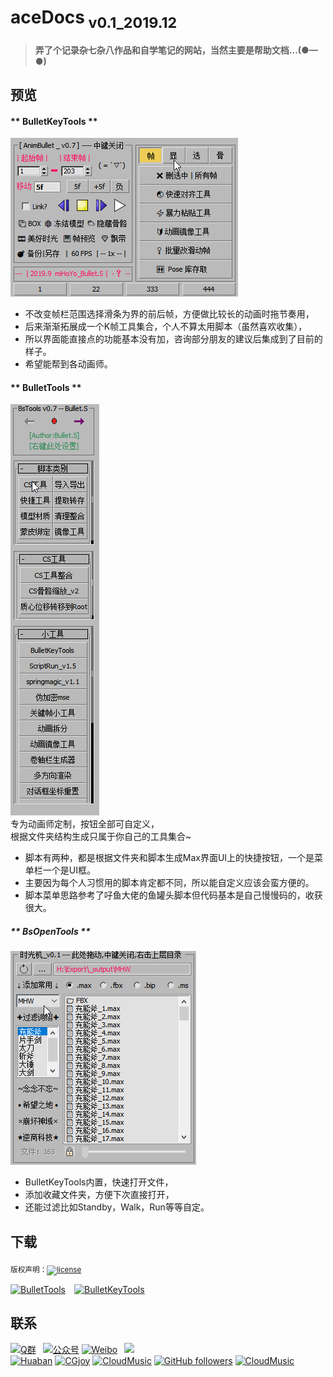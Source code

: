 # aceDocs<sub> v0.1_2019.12</sub>

> **弄了个记录杂七杂八作品和自学笔记的网站，当然主要是帮助文档...(●—●)**

## 预览

<!-- tabs:start -->

#### ** BulletKeyTools **

![preview_1](_img/preview_1.gif)  
- 不改变帧栏范围选择滑条为界的前后帧，方便做比较长的动画时拖节奏用，  
- 后来渐渐拓展成一个K帧工具集合，个人不算太用脚本（虽然喜欢收集），  
- 所以界面能直接点的功能基本没有加，咨询部分朋友的建议后集成到了目前的样子。  
- 希望能帮到各动画师。  

#### ** BulletTools **

![preview_2](_img/preview_2.gif)  
专为动画师定制，按钮全部可自定义，  
根据文件夹结构生成只属于你自己的工具集合~  

- 脚本有两种，都是根据文件夹和脚本生成Max界面UI上的快捷按钮，一个是菜单栏一个是UI框。  
- 主要因为每个人习惯用的脚本肯定都不同，所以能自定义应该会蛮方便的。  
- 脚本菜单思路参考了吇鱼大佬的鱼罐头脚本但代码基本是自己慢慢码的，收获很大。  

##### ** BsOpenTools **

![preview_3](_img/preview_3.gif)  
- BulletKeyTools内置，快速打开文件，  
- 添加收藏文件夹，方便下次直接打开，  
- 还能过滤比如Standby，Walk，Run等等自定。

<!-- tabs:end -->
## 下载  

<sub>版权声明：[![license](https://img.shields.io/github/license/AnimatorBullet/aceDocs?style=flat-square)](https://raw.githubusercontent.com/AnimatorBullet/aceDocs/master/LICENSE)</sub>

[![BulletTools](https://img.shields.io/github/v/release/AnimatorBullet/BulletTools?color=blue&include_prereleases&label=BulletTools&logo=GitHub&style=flat-square)](https://github.com/AnimatorBullet/BulletTools/releases)&emsp;[![BulletKeyTools](https://img.shields.io/github/v/release/AnimatorBullet/BulletKeyTools?color=success&include_prereleases&label=BulletKeyTools&logo=GitHub&style=flat-square)](https://github.com/AnimatorBullet/BulletKeyTools/releases)

## 联系

[![Q群](https://img.shields.io/badge/交流吹水群-993590655-red?style=flat-square&logo=Tencent-QQ)](https://jq.qq.com/?_wv=1027&k=5jFuDzd)
&ensp;[![公众号](https://img.shields.io/badge/微信公众号-@AnimTime-success?style=flat-square&logo=wechat)](About.md)
[![Weibo](https://img.shields.io/badge/Weibo-@ace--Bullet-yellow?style=flat-square&logo=sina-weibo)](https://weibo.com/super117)
&ensp;<a target="_blank" href="http://mail.qq.com/cgi-bin/qm_share?t=qm_mailme&email=mfj38PT47fbrt-vs9fX87dn-9uH0_PD1t-r29A" style="text-decoration:none;"><img src="https://rescdn.qqmail.com/zh_CN/htmledition/images/function/qm_open/ico_mailme_21.png"/></a>  
[![Huaban](https://img.shields.io/badge/(已荒废的)-花瓣-ff69b4?style=flat-square&logo=addthis)](https://huaban.com/animatorbullet/)
[![CGjoy](https://img.shields.io/badge/(没空逛的)-CGjoy-ff69b4?style=flat-square&logo=addthis)](https://www.cgjoy.com/home.php?mod=space&uid=703684&do=thread&view=me&from=space)
[![CloudMusic](https://img.shields.io/badge/(天天听的)-云音乐-ff69b4?style=flat-square&logo=addthis)](https://music.163.com/#/user/home?id=28604697)
[![GitHub followers](https://img.shields.io/github/followers/AnimatorBullet?label=%E5%85%B3%E6%B3%A8&style=social)](https://github.com/AnimatorBullet)
[![CloudMusic](https://img.shields.io/twitter/follow/BulletS09542188?label=BulletS&style=social)](https://twitter.com/BulletS09542188)